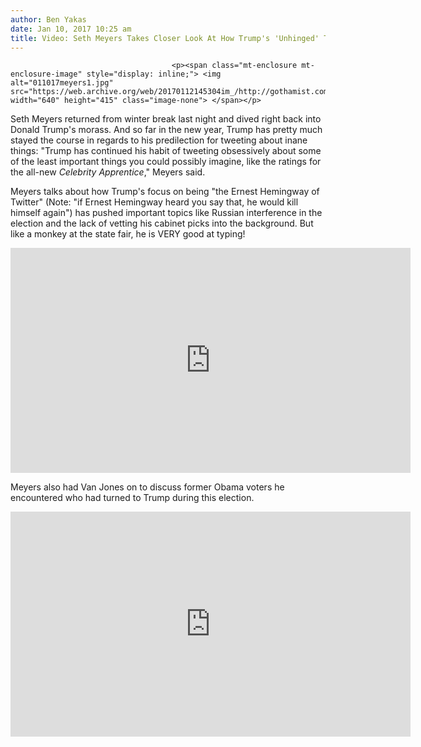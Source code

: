 ```yaml
---
author: Ben Yakas
date: Jan 10, 2017 10:25 am
title: Video: Seth Meyers Takes Closer Look At How Trump's 'Unhinged' Tweets Distract From Real Issues
---
```


	
										<p><span class="mt-enclosure mt-enclosure-image" style="display: inline;"> <img alt="011017meyers1.jpg" src="https://web.archive.org/web/20170112145304im_/http://gothamist.com/attachments/byakas/011017meyers1.jpg" width="640" height="415" class="image-none"> </span></p>

<p>Seth Meyers returned from winter break last night and dived right back into Donald Trump&apos;s morass. And so far in the new year, Trump has pretty much stayed the course in regards to his predilection for tweeting about inane things: &quot;Trump has continued his habit of tweeting obsessively about some of the least important things you could possibly imagine, like the ratings for the all-new <em>Celebrity Apprentice</em>,&quot; Meyers said. </p>

<p>Meyers talks about how Trump&apos;s focus on being &quot;the Ernest Hemingway of Twitter&quot; (Note: &quot;if Ernest Hemingway heard you say that, he would kill himself again&quot;) has pushed important topics like Russian interference in the election and the lack of vetting his cabinet picks into the background. But like a monkey at the state fair, he is VERY good at typing! </p>

<p><iframe width="640" height="360" src="https://web.archive.org/web/20170112145304if_/https://www.youtube.com/embed/gmJ-GccrmEc" frameborder="0" allowfullscreen></iframe></p>

<p>Meyers also had Van Jones on to discuss former Obama voters he encountered who had turned to Trump during this election.</p>

<p><iframe width="640" height="360" src="https://web.archive.org/web/20170112145304if_/https://www.youtube.com/embed/8JIJMGgL0q8" frameborder="0" allowfullscreen></iframe></p>					
										
									
				